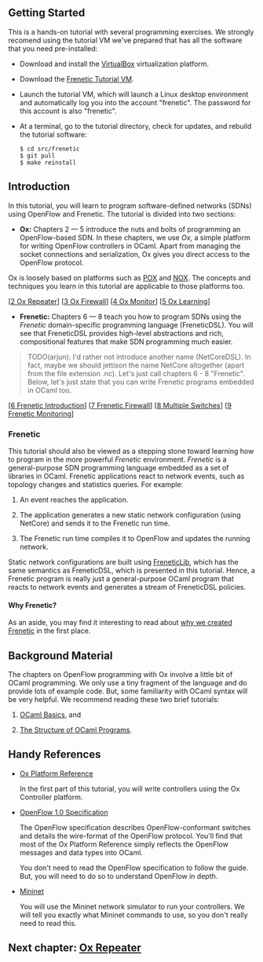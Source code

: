 Getting Started
---------------

This is a hands-on tutorial with several programming exercises.
We strongly recomend using the tutorial VM we've prepared that has
all the software that you need pre-installed:

- Download and install the [VirtualBox](https://www.virtualbox.org)
  virtualization platform.
  
- Download the
  [Frenetic Tutorial VM](http://www.cs.brown.edu/~arjun/frenetic.ova).

- Launch the tutorial VM, which will launch a Linux desktop
  environment and automatically log you into the account
  "frenetic". The password for this account is also "frenetic".

- At a terminal, go to the tutorial directory, check for updates, and
  rebuild the tutorial software:

  ```
  $ cd src/frenetic
  $ git pull
  $ make reinstall
  ```

Introduction
------------

In this tutorial, you will learn to program software-defined networks (SDNs)
using OpenFlow and Frenetic. The tutorial is
divided into two sections:

* **Ox:** Chapters 2 &mdash; 5 introduce the nuts and bolts of
programming an OpenFlow-based SDN. In these chapters, we use *Ox*, a
simple platform for writing OpenFlow controllers in OCaml. Apart from
managing the socket connections and serialization, Ox gives you direct
access to the OpenFlow protocol.

Ox is loosely based on platforms such as 
[POX](https://openflow.stanford.edu/display/ONL/POX+Wiki) and
[NOX](http://www.noxrepo.org/nox/about-nox/). The concepts and techniques
you learn in this tutorial are applicable to those platforms too.

[[2 Ox Repeater][Ch2]] [[3 Ox Firewall][Ch3]] [[4 Ox Monitor][Ch4]]
[[5 Ox Learning][Ch5]]

* **Frenetic:** Chapters 6 &mdash; 8 teach you how to program SDNs
  using the _Frenetic_ domain-specific programming language
  (FreneticDSL). You will see that FreneticDSL provides high-level
  abstractions and rich, compositional features that make SDN
  programming much easier.

> TODO(arjun): I'd rather not introduce another name (NetCoreDSL).
> In fact, maybe we should jettison the name NetCore altogether (apart
> from the file extension .nc). Let's just call chapters 6 - 8 "Frenetic".
> Below, let's just state that you can write Frenetic programs embedded
> in OCaml too.

[[6 Frenetic Introduction][Ch6]] [[7 Frenetic Firewall][Ch7]] [[8
Multiple Switches][Ch8]] [[9 Frenetic Monitoring][Ch9]]

### Frenetic

This tutorial should also be viewed as a stepping stone toward learning how to
program in the more powerful *Frenetic* environment. *Frenetic* is a
general-purpose SDN programming language embedded as a set of libraries in
OCaml.  Frenetic applications react to network events, such as topology changes 
and statistics queries.  For example:

1. An event reaches the application.

1. The application generates a new static network configuration (using
   NetCore) and sends it to the Frenetic run time.

1. The Frenetic run time compiles it to OpenFlow and updates the
   running network.

Static network configurations are built using
[FreneticLib](http://frenetic-lang.github.io/frenetic/docs/NetCore_Types.html),
which has the same semantics as FreneticDSL, which is presented in this tutorial.
Hence, a Frenetic program is really just a general-purpose
OCaml program that reacts to network events and generates a stream of
FreneticDSL policies.

#### Why Frenetic?

As an aside, you may find it interesting to read about [why we created
Frenetic](http://frenetic-lang.org/publications/overview-ieeecoms13.pdf) in the
first place.

Background Material
-------------------

The chapters on OpenFlow programming with Ox involve a little bit of
OCaml programming. We only use a tiny fragment of the language and do
provide lots of example code. But, some familiarity with OCaml syntax
will be very helpful. We recommend reading these two brief tutorials:

1. [OCaml Basics](http://ocaml.org/tutorials/basics.html), and

2. [The Structure of OCaml Programs](http://ocaml.org/tutorials/structure_of_ocaml_programs.html).

Handy References
----------------

- [Ox Platform Reference](http://frenetic-lang.github.io/frenetic/docs/)
  
  In the first part of this tutorial, you will write controllers using
  the Ox Controller platform.

- [OpenFlow 1.0 Specification](http://www.openflow.org/documents/openflow-spec-v1.0.0.pdf)

  The OpenFlow specification describes OpenFlow-conformant switches
  and details the wire-format of the OpenFlow protocol. You'll find that
  most of the Ox Platform Reference simply reflects the OpenFlow messages
  and data types into OCaml.

  You don't need to read the OpenFlow specification to follow the
  guide. But, you will need to do so to understand OpenFlow in depth.

- [Mininet](http://mininet.org/walkthrough/)

  You will use the Mininet network simulator to run your
  controllers. We will tell you exactly what Mininet commands to use,
  so you don't really need to read this.

## Next chapter: [Ox Repeater][Ch2]

[Action]: http://frenetic-lang.github.io/frenetic/docs/OpenFlow0x01.Action.html

[PacketIn]: http://frenetic-lang.github.io/frenetic/docs/OpenFlow0x01.PacketIn.html

[PacketOut]: http://frenetic-lang.github.io/frenetic/docs/OpenFlow0x01.PacketOut.html

[OxPlatform]: http://frenetic-lang.github.io/frenetic/docs/Ox_Controller.OxPlatform.html

[Match]: http://frenetic-lang.github.io/frenetic/docs/OpenFlow0x01.Match.html

[Packet]: http://frenetic-lang.github.io/frenetic/docs/Packet.html

[Ch2]: 02-OxRepeater
[Ch3]: 03-OxFirewall
[Ch4]: 04-OxMonitor
[Ch5]: 05-OxLearning
[Ch6]: 06-NetCore-Introduction
[Ch7]: 07-NCFirewall
[Ch8]: 08-NCMultiSwitch
[Ch9]: 09-NCMonitoring
